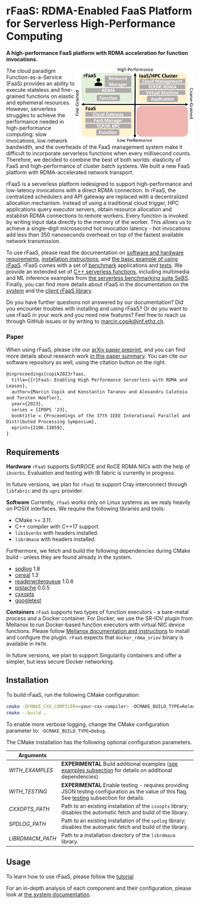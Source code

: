 # rFaaS: RDMA-Enabled FaaS Platform for Serverless High-Performance Computing

**A high-performance FaaS platform with RDMA acceleration for function invocations.**


[<img alt="rFaaS vs HPC vs FaaS" src="docs/systems_comparison.png" height="200" align="right" title="rFaaS vs HPC vs FaaS"/>](docs/systems_comparison.png)
The cloud paradigm Function-as-a-Service (FaaS) provides an ability to execute stateless and fine-grained functions on elastic and ephemeral resources. However, serverless struggles to achieve the performance needed in high-performance computing: slow invocations, low network bandwidth, and the overheads of the FaaS management system make it difficult to incorporate serverless functions when every millisecond counts. Therefore, we decided to combine the best of both worlds: elasticity of FaaS and high-performance of cluster batch systems. We built a new FaaS platform with RDMA-accelerated network transport.

rFaaS is a serverless platform redesigned to support high-performance and low-latency invocations with a direct RDMA connection. 
In rFaaS, the centralized schedulers and API gateway are replaced with a decentralized allocation mechanism. Instead of using a traditional cloud trigger, HPC applications query executor servers, obtain resource allocation and establish RDMA connections to remote workers. Every function is invoked by writing input data directly to the memory of the worker. This allows us to achieve a single-digit microsecond hot invocation latency - hot invocations add less than 350 nanoseconds overhead on top of the fastest available network transmission.

To use rFaaS, please read the documentation on [software and hardware requirements](#requirements), [installation instructions](#installation), and [the basic example of using rFaaS](#usage). rFaaS comes with a set of [benchmark](docs/benchmarks.md) applications and [tests](docs/testing). We provide an extended set of [C++ serverless functions](docs/examples.md), including multimedia and ML inference examples from [the serverless benchmarking suite SeBS](https://github.com/spcl/serverless-benchmarks). Finally, you can find more details about rFaaS in the documentation on the [system](docs/system.md) and the [client rFaaS library](docs/client_library.md).

Do you have further questions not answered by our documentation? Did you encounter troubles with installing and using rFaaS? Or do you want to use rFaaS in your work and you need new features? Feel free to reach us through GitHub issues or by writing to <marcin.copik@inf.ethz.ch>.

### Paper

When using rFaaS, please cite our [arXiv paper preprint](https://arxiv.org/abs/2106.13859), and you can
find more details about research work [in this paper summary](mcopik.github.io/projects/rfaas/).
You can cite our software repository as well, using the citation button on the right.

```
@inproceedings{copik2023rfaas,
  title={{r}FaaS: Enabling High Performance Serverless with RDMA and Leases},
  author={Marcin Copik and Konstantin Taranov and Alexandru Calotoiu and Torsten Hoefler},
  year={2023},
  series = {IPDPS '23},
  booktitle = {Proceedings of the 37th IEEE Interational Parallel and Distributed Processing Symposium},
  eprint={2106.13859},
}
```

## Requirements

**Hardware** `rFaaS` supports SoftROCE and RoCE RDMA NICs with the help of `ibverbs`.
Evaluation and testing with IB fabric is currently in progress.

In future versions, we plan for `rFaaS` to support Cray interconnect through `libfabric` and
its `ugni` provider.

**Software** Currently, `rFaaS` works only on Linux systems as we realy heavily on POSIX interfaces. We require the following libraries and tools:

- CMake >= 3.11.
- C++ compiler with C++17 support.
- `libibverbs` with headers installed.
- `librdmacm` with headers installed.

Furthermore, we fetch and build the following dependencies during CMake build - unless
they are found already in the system.

- [spdlog](https://github.com/gabime/spdlog) 1.8
- [cereal](https://uscilab.github.io/cereal/) 1.3
- [readerwriterqueue](https://github.com/cameron314/readerwriterqueue) 1.0.6
- [pistache](https://github.com/pistacheio/pistache) 0.0.5
- [cxxopts](https://github.com/jarro2783/cxxopts) 
- [googletest](https://github.com/google/googletest)

**Containers**
`rFaaS` supports two types of function executors - a bare-metal process and a Docker container. For Docker, we use the SR-IOV plugin from Mellanox to run Docker-based function executors with virtual NIC device functions. Please follow [Mellanox documentation and instructions](https://community.mellanox.com/s/article/Docker-RDMA-SRIOV-Networking-with-ConnectX4-ConnectX5-ConnectX6) to install and configure the plugin.
`rFaaS` expects that `docker_rdma_sriov` binary is available in `PATH`.

In future versions, we plan to support Singularity containers and offer a simpler, but less secure Docker networking.

## Installation

To build rFaaS, run the following CMake configuration:

```bash
cmake -DCMAKE_CXX_COMPILER=<your-cxx-compiler> -DCMAKE_BUILD_TYPE=Release <source-dir>
cmake --build .
```

To enable more verbose logging, change the CMake configuration parameter to: `-DCMAKE_BUILD_TYPE=Debug`.

The CMake installation has the following optional configuration parameters.

| Arguments                                                            	|                                              		|
|-------------------------------------------------------------------|----------------------------------------------|
| <i>WITH_EXAMPLES</i>                                       	| **EXPERIMENTAL** Build additional examples ([see examples subsection](docs/examples.md) for details on additional dependencies).              						|
| <i>WITH_TESTING</i>                                        	| **EXPERIMENTAL** Enable testing - requires providing JSON testing configuration as the value of this flag. See [testing](#testing) subsection for details.	|
| <i>CXXOPTS_PATH</i>                                         	 | Path to an existing installation of the `cxxopts` library; disables the automatic fetch and build of the library. |
| <i>SPDLOG_PATH</i>                                         	 | Path to an existing installation of the `spdlog` library; disables the automatic fetch and build of the library. |
| <i>LIBRDMACM_PATH</i>                                        | Path to a installation directory of the `librdmacm` library. |

## Usage

To learn how to use rFaaS, please follow the [tutorial](docs/tutorial.md) 

For an in-depth analysis of each component and their configuration, please look at [the system documentation](docs/system.md).


